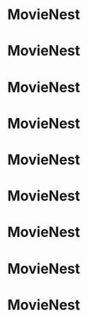 # MovieNest
# MovieNest
# MovieNest
# MovieNest
# MovieNest
# MovieNest
# MovieNest
# MovieNest
# MovieNest
